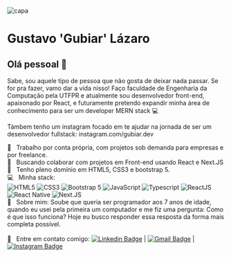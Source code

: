 ![capa](https://user-images.githubusercontent.com/39174920/108928639-421b0f00-7621-11eb-84f6-d53ff7ab282e.png)



# Gustavo 'Gubiar' Lázaro

## Olá pessoal 👋
Sabe, sou aquele tipo de pessoa que não gosta de deixar nada passar. Se for pra fazer, vamo dar a vida nisso!
Faço faculdade de Engenharia da Computação pela UTFPR e atualmente sou desenvolvedor front-end, apaixonado por React, e futuramente pretendo expandir minha área de conhecimento para ser um developer MERN stack :computer:

Támbem tenho um instagram focado em te ajudar na jornada de ser um desenvolvedor fullstack: instagram.com/gubiar.dev

 :running:  &nbsp; Trabalho por conta própria, com projetos sob demanda para empresas e por freelance.
 <br/> :purple_heart: &nbsp; Buscando colaborar com projetos em Front-end usando React e Next.JS
 <br/> :muscle: &nbsp; Tenho pleno domínio em HTML5, CSS3 e bootstrap 5.
 <br/> :computer: &nbsp; Minha stack:<br/> ![HTML5](https://img.shields.io/badge/HTML5-E34F26?style=for-the-badge&logo=html5&logoColor=white)  ![CSS3](https://img.shields.io/badge/CSS3-1572B6?style=for-the-badge&logo=css3&logoColor=white) ![Bootstrap 5](https://img.shields.io/badge/Bootstrap-563D7C?style=for-the-badge&logo=bootstrap&logoColor=white) ![JavaScript](https://img.shields.io/badge/JavaScript-F7DF1E?style=for-the-badge&logo=javascript&logoColor=black) ![Typescript](https://img.shields.io/badge/TypeScript-007ACC?style=for-the-badge&logo=typescript&logoColor=white) ![ReactJS](https://img.shields.io/badge/React-20232A?style=for-the-badge&logo=react&logoColor=61DAFB) ![React Native](https://img.shields.io/badge/React_Native-20232A?style=for-the-badge&logo=react&logoColor=61DAFB) ![Next.JS](https://img.shields.io/badge/next.js-000000?style=for-the-badge&logo=next.js&logoColor=white)
 <br/> 💬  &nbsp; Sobre mim: Soube que queria ser programador aos 7 anos de idade, quando eu usei pela primeira um computador e me fiz uma pergunta: Como é que isso funciona? Hoje eu busco responder essa resposta da forma mais completa possível.
 <br/>
 <br/> :email: &nbsp; Entre em contato comigo: [![Linkedin Badge](https://img.shields.io/badge/-Gustavo-blue?style=flat&logo=Linkedin&logoColor=white&link=https://www.linkedin.com/in/tgmarinho/)](https://www.linkedin.com/in/gustavo-lázaro-175434188/)
|
[![Gmail Badge](https://img.shields.io/badge/-gubiar.dev@gmail.com-c14438?style=flat&logo=Gmail&logoColor=white&link=mailto:gubiar.dev@gmail.com)](mailto:gubiar.dev@gmail.com)
|
[![Instagram Badge](https://img.shields.io/badge/Instagram-E4405F?style=flat&logo=instagram&logoColor=white&link=https://www.instagram.com/gubiar.dev)](https://www.instagram.com/gubiar.dev)
